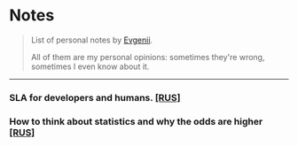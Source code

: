 # Notes

> List of personal notes by [Evgenii](https://twitter.com/_elergy_).   
> 
> All of them are my personal opinions: sometimes they're wrong, sometimes I even know about it.
---
###  SLA for developers and humans. [[RUS]](articles/ru/sla.md) 

### How to think about statistics and why the odds are higher [[RUS]](articles/ru/statistics.md)